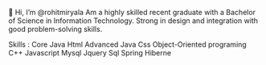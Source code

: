 👋 Hi, I’m @rohitmiryala
Am a highly skilled recent graduate with a Bachelor of Science in Information Technology. Strong
in design and integration with good problem-solving skills.

Skills :
Core Java Html Advanced Java Css Object-Oriented programing C++ Javascript Mysql Jquery Sql Spring Hiberne

